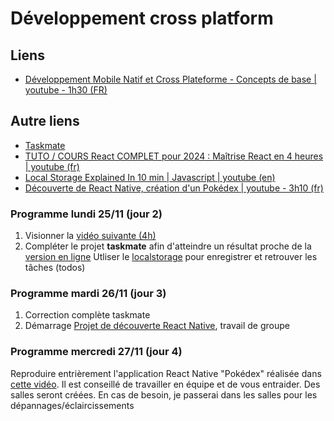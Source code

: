 # Développement cross platform
## Liens
- [Développement Mobile Natif et Cross Plateforme - Concepts de base | youtube - 1h30 (FR)](https://youtu.be/hAw64fsTLxU?si=-uZ6LwQSuacWWHMx)


## Autre liens
- [Taskmate](https://taskmate-ul.netlify.app/)
- [TUTO / COURS React COMPLET pour 2024 : Maîtrise React en 4 heures | youtube (fr)](https://youtu.be/eKYkDqHohrw?si=9wBdsMCpWsAhDypQ)
- [Local Storage Explained In 10 min | Javascript | youtube (en)](https://youtu.be/fYTTUBa-lPc?si=6QEdlOvGO-O3iRZ2)
- [Découverte de React Native, création d'un Pokédex | youtube - 3h10 (fr) ](https://youtu.be/0EOucUY_F0c?si=9B3kySAZO10HokWH)


### Programme lundi 25/11 (jour 2)
1. Visionner la [vidéo suivante (4h)](https://youtu.be/eKYkDqHohrw?si=9wBdsMCpWsAhDypQ)
2. Compléter le projet __taskmate__ afin d'atteindre un résultat proche de la [version en ligne](https://taskmate-ul.netlify.app/)
Utliser le [localstorage](https://youtu.be/fYTTUBa-lPc?si=6QEdlOvGO-O3iRZ2) pour enregistrer et retrouver les tâches (todos)

### Programme mardi 26/11 (jour 3)
1. Correction complète taskmate
2. Démarrage [Projet de découverte React Native](https://youtu.be/0EOucUY_F0c?si=9B3kySAZO10HokWH), travail de groupe

### Programme mercredi 27/11 (jour 4)
Reproduire entrièrement l'application React Native "Pokédex" réalisée dans [cette vidéo](https://youtu.be/0EOucUY_F0c?si=9B3kySAZO10HokWH). 
Il est conseillé de travailler en équipe et de vous entraider. Des salles seront créées. 
En cas de besoin, je passerai dans les salles pour les dépannages/éclaircissements